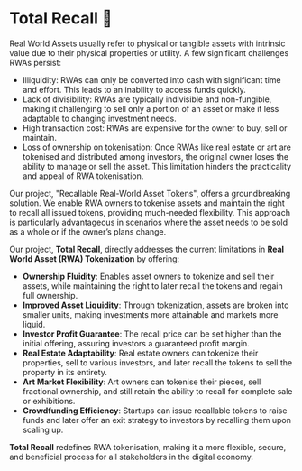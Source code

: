 # Total Recall :money_mouth_face:

Real World Assets usually refer to physical or tangible assets with intrinsic value due to their physical properties or utility. A few significant challenges RWAs persist:

- Illiquidity: RWAs can only be converted into cash with significant time and effort. This leads to an inability to access funds quickly.
- Lack of divisibility: RWAs are typically indivisible and non-fungible, making it challenging to sell only a portion of an asset or make it less adaptable to changing investment needs.
- High transaction cost: RWAs are expensive for the owner to buy, sell or maintain.
- Loss of ownership on tokenisation: Once RWAs like real estate or art are tokenised and distributed among investors, the original owner loses the ability to manage or sell the asset. This limitation hinders the practicality and appeal of RWA tokenisation.

Our project, "Recallable Real-World Asset Tokens", offers a groundbreaking solution. We enable RWA owners to tokenise assets and maintain the right to recall all issued tokens, providing much-needed flexibility. This approach is particularly advantageous in scenarios where the asset needs to be sold as a whole or if the owner’s plans change.

Our project, **Total Recall**, directly addresses the current limitations in **Real World Asset (RWA) Tokenization** by offering:

- **Ownership Fluidity**: Enables asset owners to tokenize and sell their assets, while maintaining the right to later recall the tokens and regain full ownership.
- **Improved Asset Liquidity**: Through tokenization, assets are broken into smaller units, making investments more attainable and markets more liquid.
- **Investor Profit Guarantee**: The recall price can be set higher than the initial offering, assuring investors a guaranteed profit margin.
- **Real Estate Adaptability**: Real estate owners can tokenize their properties, sell to various investors, and later recall the tokens to sell the property in its entirety.
- **Art Market Flexibility**: Art owners can tokenise their pieces, sell fractional ownership, and still retain the ability to recall for complete sale or exhibitions.
- **Crowdfunding Efficiency**: Startups can issue recallable tokens to raise funds and later offer an exit strategy to investors by recalling them upon scaling up.

**Total Recall** redefines RWA tokenisation, making it a more flexible, secure, and beneficial process for all stakeholders in the digital economy.
